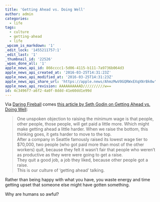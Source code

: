```yaml
---
title: 'Getting Ahead vs. Doing Well'
author: admin
categories:
  - life
tags:
  - culture
  - getting-ahead
  - life
_wpcom_is_markdown: '1'
_edit_lock: '1455211757:1'
_edit_last: '1'
_thumbnail_id: '22526'
_wpas_done_all: '1'
apple_news_api_id: 866cccc1-5d06-4115-b111-7a9736b064d3
apple_news_api_created_at: '2016-03-25T14:31:23Z'
apple_news_api_modified_at: '2016-03-25T14:31:23Z'
apple_news_api_share_url: 'https://apple.news/AhmzMwV0GQRWxEXqXNrBk0w'
apple_news_api_revision: AAAAAAAAAAD//////////w==
id: 4c3496f7-a6f2-4a0f-8ddd-41e60dd1e99d
---
```

<p>Via <a href="http://daringfireball.net/linked/2016/02/09/godin-doing-well">Daring Fireball</a> comes <a href="http://sethgodin.typepad.com/seths_blog/2016/01/getting-ahead-vs-doing-well.html">this article by Seth Godin on Getting Ahead vs. Doing Well</a>:</p>
<blockquote><p>
  One unspoken objection to raising the minimum wage is that people, other people, those people, will get paid a little more. Which might make getting ahead a little harder. When we raise the bottom, this thinking goes, it gets harder to move to the top.<br />
  After a company in Seattle famously raised its lowest wage tier to $70,000, two people (who got paid more than most of the other workers) quit, because they felt it wasn’t fair that people who weren’t as productive as they were were going to get a raise.<br />
  They quit a good job, a job they liked, because other people got a raise.<br />
  This is our culture of ‘getting ahead’ talking.
</p></blockquote>
<p>Rather than being happy with what you have, you waste energy and time getting upset that someone else might have gotten something.</p>
<p>Why are humans so awful?</p>
